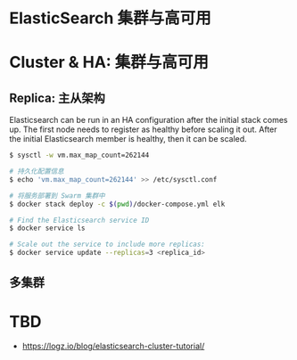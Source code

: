 # ElasticSearch 集群与高可用

# Cluster & HA: 集群与高可用

## Replica: 主从架构

Elasticsearch can be run in an HA configuration after the initial stack comes up. The first node needs to register as healthy before scaling it out. After the initial Elasticsearch member is healthy, then it can be scaled.

```sh
$ sysctl -w vm.max_map_count=262144

# 持久化配置信息
$ echo 'vm.max_map_count=262144' >> /etc/sysctl.conf
```

```sh
# 将服务部署到 Swarm 集群中
$ docker stack deploy -c $(pwd)/docker-compose.yml elk

# Find the Elasticsearch service ID
$ docker service ls

# Scale out the service to include more replicas:
$ docker service update --replicas=3 <replica_id>
```

## 多集群

# TBD

- https://logz.io/blog/elasticsearch-cluster-tutorial/

